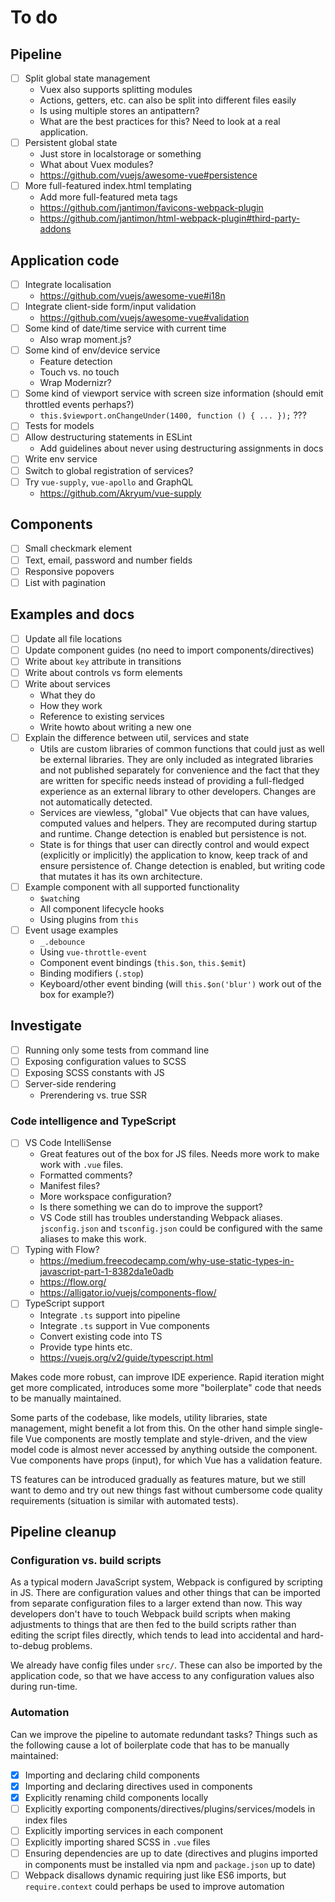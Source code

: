 
# To do

## Pipeline

- [ ] Split global state management
	- Vuex also supports splitting modules
	- Actions, getters, etc. can also be split into different files easily
	- Is using multiple stores an antipattern?
	- What are the best practices for this? Need to look at a real application.
- [ ] Persistent global state
	- Just store in localstorage or something
	- What about Vuex modules?
	- https://github.com/vuejs/awesome-vue#persistence
- [ ] More full-featured index.html templating
	- Add more full-featured meta tags
	- https://github.com/jantimon/favicons-webpack-plugin
	- https://github.com/jantimon/html-webpack-plugin#third-party-addons

## Application code

- [ ] Integrate localisation
	- https://github.com/vuejs/awesome-vue#i18n
- [ ] Integrate client-side form/input validation
	- https://github.com/vuejs/awesome-vue#validation
- [ ] Some kind of date/time service with current time
	- Also wrap moment.js?
- [ ] Some kind of env/device service
	- Feature detection
	- Touch vs. no touch
	- Wrap Modernizr?
- [ ] Some kind of viewport service with screen size information (should emit throttled events perhaps?)
	- `this.$viewport.onChangeUnder(1400, function () { ... });` ???
- [ ] Tests for models
- [ ] Allow destructuring statements in ESLint
	- Add guidelines about never using destructuring assignments in docs
- [ ] Write env service
- [ ] Switch to global registration of services?
- [ ] Try `vue-supply`, `vue-apollo` and GraphQL
	- https://github.com/Akryum/vue-supply

## Components

- [ ] Small checkmark element
- [ ] Text, email, password and number fields
- [ ] Responsive popovers
- [ ] List with pagination

## Examples and docs

- [ ] Update all file locations
- [ ] Update component guides (no need to import components/directives)
- [ ] Write about `key` attribute in transitions
- [ ] Write about controls vs form elements
- [ ] Write about services
	- What they do
	- How they work
	- Reference to existing services
	- Write howto about writing a new one
- [ ] Explain the difference between util, services and state
	- Utils are custom libraries of common functions that could just as well be external libraries. They are only included as integrated libraries and not published separately for convenience and the fact that they are written for specific needs instead of providing a full-fledged experience as an external library to other developers. Changes are not automatically detected.
	- Services are viewless, "global" Vue objects that can have values, computed values and helpers. They are recomputed during startup and runtime. Change detection is enabled but persistence is not.
	- State is for things that user can directly control and would expect (explicitly or implicitly) the application to know, keep track of and ensure persistence of. Change detection is enabled, but writing code that mutates it has its own architecture.
- [ ] Example component with all supported functionality
	- `$watch`ing
	- All component lifecycle hooks
	- Using plugins from `this`
- [ ] Event usage examples
	- `_.debounce`
	- Using `vue-throttle-event`
	- Component event bindings (`this.$on`, `this.$emit`)
	- Binding modifiers (`.stop`)
	- Keyboard/other event binding (will `this.$on('blur')` work out of the box for example?)

## Investigate

- [ ] Running only some tests from command line
- [ ] Exposing configuration values to SCSS
- [ ] Exposing SCSS constants with JS
- [ ] Server-side rendering
	- Prerendering vs. true SSR

### Code intelligence and TypeScript

- [ ] VS Code IntelliSense
	- Great features out of the box for JS files. Needs more work to make work with `.vue` files.
	- Formatted comments?
	- Manifest files?
	- More workspace configuration?
	- Is there something we can do to improve the support?
	- VS Code still has troubles understanding Webpack aliases. `jsconfig.json` and `tsconfig.json` could be configured with the same aliases to make this work.
- [ ] Typing with Flow?
	- https://medium.freecodecamp.com/why-use-static-types-in-javascript-part-1-8382da1e0adb
	- https://flow.org/
	- https://alligator.io/vuejs/components-flow/
- [ ] TypeScript support
	- Integrate `.ts` support into pipeline
	- Integrate `.ts` support in Vue components
	- Convert existing code into TS
	- Provide type hints etc.
	- https://vuejs.org/v2/guide/typescript.html

Makes code more robust, can improve IDE experience. Rapid iteration might get more complicated, introduces some more "boilerplate" code that needs to be manually maintained.

Some parts of the codebase, like models, utility libraries, state management, might benefit a lot from this. On the other hand simple single-file Vue components are mostly template and style-driven, and the view model code is almost never accessed by anything outside the component. Vue components have props (input), for which Vue has a validation feature.

TS features can be introduced gradually as features mature, but we still want to demo and try out new things fast without cumbersome code quality requirements (situation is similar with automated tests).

## Pipeline cleanup

### Configuration vs. build scripts

As a typical modern JavaScript system, Webpack is configured by scripting in JS. There are configuration values and other things that can be imported from separate configuration files to a larger extend than now. This way developers don't have to touch Webpack build scripts when making adjustments to things that are then fed to the build scripts rather than editing the script files directly, which tends to lead into accidental and hard-to-debug problems.

We already have config files under `src/`. These can also be imported by the application code, so that we have access to any configuration values also during run-time.

### Automation

Can we improve the pipeline to automate redundant tasks? Things such as the following cause a lot of boilerplate code that has to be manually maintained:

- [x] Importing and declaring child components
- [x] Importing and declaring directives used in components
- [x] Explicitly renaming child components locally
- [ ] Explicitly exporting components/directives/plugins/services/models in index files
- [ ] Explicitly importing services in each component
- [ ] Explicitly importing shared SCSS in `.vue` files
- [ ] Ensuring dependencies are up to date (directives and plugins imported in components must be installed via npm and `package.json` up to date)
- [ ] Webpack disallows dynamic requiring just like ES6 imports, but `require.context` could perhaps be used to improve automation
